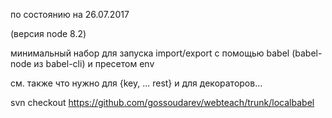 
по состоянию на 26.07.2017

(версия node 8.2)

минимальный набор для запуска import/export с помощью babel (babel-node из babel-cli) и пресетом env

см. также что нужно для {key, ... rest} и для декораторов...

svn checkout https://github.com/gossoudarev/webteach/trunk/localbabel
